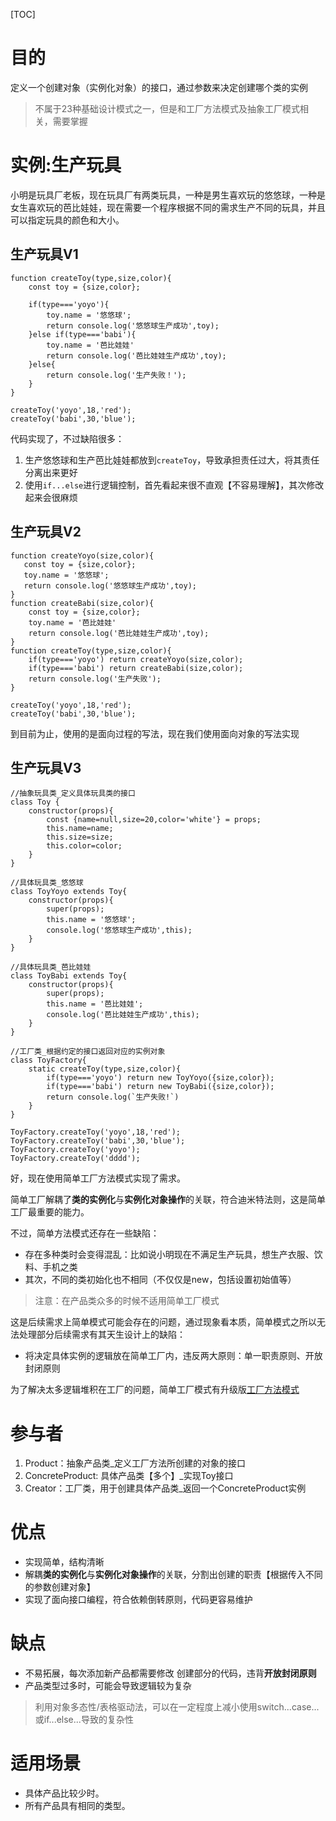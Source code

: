 [TOC]

# 目的
定义一个创建对象（实例化对象）的接口，通过参数来决定创建哪个类的实例
> 不属于23种基础设计模式之一，但是和工厂方法模式及抽象工厂模式相关，需要掌握

# 实例:生产玩具
小明是玩具厂老板，现在玩具厂有两类玩具，一种是男生喜欢玩的悠悠球，一种是女生喜欢玩的芭比娃娃，现在需要一个程序根据不同的需求生产不同的玩具，并且可以指定玩具的颜色和大小。

## 生产玩具V1
```
function createToy(type,size,color){
    const toy = {size,color};

    if(type==='yoyo'){
        toy.name = '悠悠球';
        return console.log('悠悠球生产成功',toy);
    }else if(type==='babi'){
        toy.name = '芭比娃娃'
        return console.log('芭比娃娃生产成功',toy);
    }else{
        return console.log('生产失败！');
    }
}

createToy('yoyo',18,'red');
createToy('babi',30,'blue');
```
代码实现了，不过缺陷很多：
1. 生产悠悠球和生产芭比娃娃都放到`createToy`，导致承担责任过大，将其责任分离出来更好
2. 使用`if...else`进行逻辑控制，首先看起来很不直观【不容易理解】，其次修改起来会很麻烦

## 生产玩具V2
```
function createYoyo(size,color){
   const toy = {size,color};
   toy.name = '悠悠球';
   return console.log('悠悠球生产成功',toy);
}
function createBabi(size,color){
    const toy = {size,color};
    toy.name = '芭比娃娃'
    return console.log('芭比娃娃生产成功',toy);
}
function createToy(type,size,color){
    if(type==='yoyo') return createYoyo(size,color);
    if(type==='babi') return createBabi(size,color);
    return console.log('生产失败');
}

createToy('yoyo',18,'red');
createToy('babi',30,'blue');
```
到目前为止，使用的是面向过程的写法，现在我们使用面向对象的写法实现

## 生产玩具V3
```
//抽象玩具类_定义具体玩具类的接口
class Toy {
    constructor(props){
        const {name=null,size=20,color='white'} = props;
        this.name=name;
        this.size=size;
        this.color=color;
    }
}

//具体玩具类_悠悠球
class ToyYoyo extends Toy{
    constructor(props){
        super(props);
        this.name = '悠悠球';
        console.log('悠悠球生产成功',this);
    }
}

//具体玩具类_芭比娃娃
class ToyBabi extends Toy{
    constructor(props){
        super(props);
        this.name = '芭比娃娃';
        console.log('芭比娃娃生产成功',this);
    }
}

//工厂类_根据约定的接口返回对应的实例对象
class ToyFactory{
    static createToy(type,size,color){
        if(type==='yoyo') return new ToyYoyo({size,color});
        if(type==='babi') return new ToyBabi({size,color});
        return console.log(`生产失败!`)
    }
}

ToyFactory.createToy('yoyo',18,'red');
ToyFactory.createToy('babi',30,'blue');
ToyFactory.createToy('yoyo');
ToyFactory.createToy('dddd');
```
好，现在使用简单工厂方法模式实现了需求。

简单工厂解耦了**类的实例化**与**实例化对象操作**的关联，符合迪米特法则，这是简单工厂最重要的能力。

不过，简单方法模式还存在一些缺陷：
- 存在多种类时会变得混乱：比如说小明现在不满足生产玩具，想生产衣服、饮料、手机之类
- 其次，不同的类初始化也不相同（不仅仅是new，包括设置初始值等）
> 注意：在产品类众多的时候不适用简单工厂模式

这是后续需求上简单模式可能会存在的问题，通过现象看本质，简单模式之所以无法处理部分后续需求有其天生设计上的缺陷：
- 将决定具体实例的逻辑放在简单工厂内，违反两大原则：单一职责原则、开放封闭原则

为了解决太多逻辑堆积在工厂的问题，简单工厂模式有升级版[工厂方法模式](http://localhost:3020/#/design/base/factoryMethod)

# 参与者
1. Product：抽象产品类_定义工厂方法所创建的对象的接口
2. ConcreteProduct: 具体产品类【多个】_实现Toy接口
3. Creator：工厂类，用于创建具体产品类_返回一个ConcreteProduct实例

# 优点
- 实现简单，结构清晰
- 解耦**类的实例化**与**实例化对象操作**的关联，分割出创建的职责【根据传入不同的参数创建对象】
- 实现了面向接口编程，符合依赖倒转原则，代码更容易维护

# 缺点
- 不易拓展，每次添加新产品都需要修改 创建部分的代码，违背**开放封闭原则**
- 产品类型过多时，可能会导致逻辑较为复杂
> 利用对象多态性/表格驱动法，可以在一定程度上减小使用switch...case...或if...else...导致的复杂性

# 适用场景
- 具体产品比较少时。
- 所有产品具有相同的类型。
